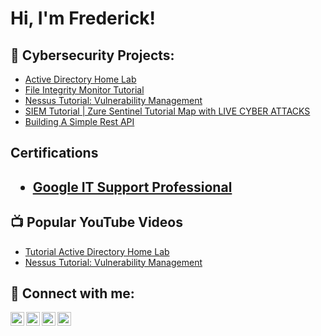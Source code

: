 <h1>Hi, I'm Frederick! </h1>

<h2>👨‍ Cybersecurity Projects:</h2>

- [Active Directory Home Lab](https://github.com/joshmadakor1/Algorithms-Practice)
- [File Integrity Monitor Tutorial](https://github.com/joshmadakor1/Algorithms-Practice)
- [Nessus Tutorial: Vulnerability Management](https://github.com/joshmadakor1/Algorithms-Practice)
- [SIEM Tutorial | Zure Sentinel Tutorial Map with LIVE CYBER ATTACKS](https://github.com/joshmadakor1/Algorithms-Practice)
- [Building A Simple Rest API](https://github.com/joshmadakor1/Algorithms-Practice)

<h2> Certifications<h2>

- [Google IT Support Professional](https://coursera.org/share/3481589d829e25f0be5d814801cdee72)

<h2>📺 Popular YouTube Videos</h2>

- [Tutorial Active Directory Home Lab](https://www.youtube.com/watch?v=a83ASGn_V_s)
- [Nessus Tutorial: Vulnerability Management](https://github.com/joshmadakor1/Algorithms-Practice)


<h2> 🤳 Connect with me:</h2>

[<img align="left" alt="JoshMadakor | YouTube" width="22px" src="https://cdn.jsdelivr.net/npm/simple-icons@v3/icons/youtube.svg" />][youtube]
[<img align="left" alt="JoshMadakor | Twitter" width="22px" src="https://cdn.jsdelivr.net/npm/simple-icons@v3/icons/twitter.svg" />][twitter]
[<img align="left" alt="JoshMadakor | LinkedIn" width="22px" src="https://cdn.jsdelivr.net/npm/simple-icons@v3/icons/linkedin.svg" />][linkedin]
[<img align="left" alt="JoshMadakor | Instagram" width="22px" src="https://cdn.jsdelivr.net/npm/simple-icons@v3/icons/instagram.svg" />][instagram]

[twitter]: https://twitter.com/joshmadakor
[youtube]: https://www.youtube.com/c/joshmadakor
[instagram]: https://www.instagram.com/joshmadakor/
[linkedin]: https://linkedin.com/in/joshmadakor

<!--
**joshmadakor1/joshmadakor1** is a ✨ _special_ ✨ repository because its `README.md` (this file) appears on your GitHub profile.

Here are some ideas to get you started:

- 🔭 I’m currently working on ...
- 🌱 I’m currently learning ...
- 👯 I’m looking to collaborate on ...
- 🤔 I’m looking for help with ...
- 💬 Ask me about ...
- 📫 How to reach me: ...
- 😄 Pronouns: ...
- ⚡ Fun fact: ...
-->
